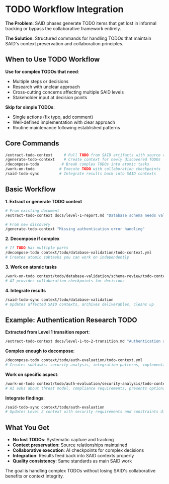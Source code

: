 # TODO Workflow Integration

**The Problem**: SAID phases generate TODO items that get lost in informal tracking or bypass the collaborative framework entirely.

**The Solution**: Structured commands for handling TODOs that maintain SAID's context preservation and collaboration principles.

## When to Use TODO Workflow

**Use for complex TODOs that need**:
- Multiple steps or decisions
- Research with unclear approach
- Cross-cutting concerns affecting multiple SAID levels
- Stakeholder input at decision points

**Skip for simple TODOs**:
- Single actions (fix typo, add comment)
- Well-defined implementation with clear approach
- Routine maintenance following established patterns

## Core Commands

```bash
/extract-todo-context     # Pull TODO from SAID artifacts with source context
/generate-todo-context    # Create context for newly discovered TODOs
/decompose-todo          # Break complex TODOs into atomic tasks
/work-on-todo           # Execute TODO with collaboration checkpoints
/said-todo-sync         # Integrate results back into SAID contexts
```

## Basic Workflow

**1. Extract or generate TODO context**
```bash
# From existing document
/extract-todo-context docs/level-1-report.md "Database schema needs validation"

# From new discovery
/generate-todo-context "Missing authentication error handling"
```

**2. Decompose if complex**
```bash
# If TODO has multiple parts
/decompose-todo context/todo/database-validation/todo-context.yml
# Creates atomic subtasks you can work on independently
```

**3. Work on atomic tasks**
```bash
/work-on-todo context/todo/database-validation/schema-review/todo-context.yml
# AI provides collaboration checkpoints for decisions
```

**4. Integrate results**
```bash
/said-todo-sync context/todo/database-validation
# Updates affected SAID contexts, archives deliverables, cleans up
```

## Example: Authentication Research TODO

**Extracted from Level 1 transition report**:
```bash
/extract-todo-context docs/level-1-to-2-transition.md "Authentication approach needs deeper evaluation"
```

**Complex enough to decompose**:
```bash
/decompose-todo context/todo/auth-evaluation/todo-context.yml
# Creates subtasks: security-analysis, integration-patterns, implementation-complexity
```

**Work on specific aspect**:
```bash
/work-on-todo context/todo/auth-evaluation/security-analysis/todo-context.yml
# AI asks about threat model, compliance requirements, presents options
```

**Integrate findings**:
```bash
/said-todo-sync context/todo/auth-evaluation
# Updates Level 2 context with security requirements and constraints discovered
```

## What You Get

- **No lost TODOs**: Systematic capture and tracking
- **Context preservation**: Source relationships maintained
- **Collaborative execution**: AI checkpoints for complex decisions
- **Integration**: Results feed back into SAID contexts properly
- **Quality consistency**: Same standards as main SAID work

The goal is handling complex TODOs without losing SAID's collaborative benefits or context integrity.